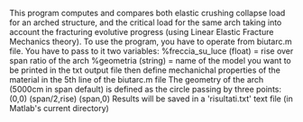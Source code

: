 This program computes and compares both elastic crushing collapse load for an arched structure, and the critical load for the same arch taking into account the fracturing evolutive progress (using Linear Elastic Fracture Mechanics theory).
To use the program, you have to operate from biutarc.m file. You have to pass to it two variables: 
%freccia_su_luce (float) = rise over span ratio of the arch
%geometria (string) = name of the model you want to be printed in the txt output file
then define mechanichal properties of the material in the 5th line of the biutarc.m file
The geometry of the arch (5000cm in span default) is defined as the circle passing by three points: (0,0) (span/2,rise) (span,0)
Results will be saved in a 'risultati.txt' text file (in Matlab's current directory)